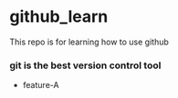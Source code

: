 # github_learn
This repo is for learning how to use github
### git is the best version control tool
- feature-A

